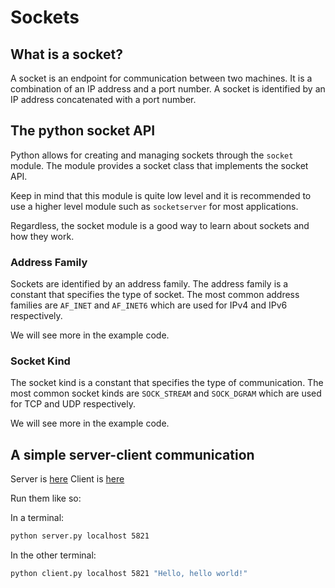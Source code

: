 # Sockets

## What is a socket?

A socket is an endpoint for communication between two machines. It is a combination of an IP address and a port number. A socket is identified by an IP address concatenated with a port number.

## The python socket API

Python allows for creating and managing sockets through the `socket` module. The module provides a socket class that implements the socket API.

Keep in mind that this module is quite low level and it is recommended to use a higher level module such as `socketserver` for most applications.

Regardless, the socket module is a good way to learn about sockets and how they work.

### Address Family

Sockets are identified by an address family. The address family is a constant that specifies the type of socket. The most common address families are `AF_INET` and `AF_INET6` which are used for IPv4 and IPv6 respectively.

We will see more in the example code.

### Socket Kind

The socket kind is a constant that specifies the type of communication. The most common socket kinds are `SOCK_STREAM` and `SOCK_DGRAM` which are used for TCP and UDP respectively.

We will see more in the example code.

## A simple server-client communication

Server is [here](./server.py)
Client is [here](./client.py)

Run them like so:

In a terminal:

```bash
python server.py localhost 5821
```

In the other terminal:

```bash
python client.py localhost 5821 "Hello, hello world!"
```
